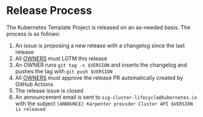 # Release Process

The Kubernetes Template Project is released on an as-needed basis. The process is as follows:

1. An issue is proposing a new release with a changelog since the last release
2. All [OWNERS](OWNERS) must LGTM this release
3. An OWNER runs `git tag -s $VERSION` and inserts the changelog and pushes the tag with `git push $VERSION`
4. All [OWNERS](OWNERS) must approve the release PR automatically created by GitHub Actions
5. The release issue is closed
6. An announcement email is sent to `sig-cluster-lifecycle@kubernetes.io` with the subject `[ANNOUNCE] Karpenter provider Cluster API $VERSION is released`
